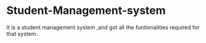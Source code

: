 # Student-Management-system
It is a student management system ,and got all the funtionalities required for that system.
